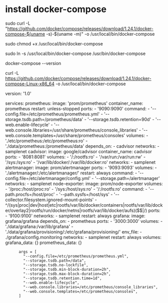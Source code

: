 # install docker-compose

sudo curl -L "https://github.com/docker/compose/releases/download/1.24.1/docker-compose-$(uname -s)-$(uname -m)" -o /usr/local/bin/docker-compose


sudo chmod +x /usr/local/bin/docker-compose

sudo ln -s /usr/local/bin/docker-compose /usr/bin/docker-compose

docker-compose --version

curl -L https://github.com/docker/compose/releases/download/1.24.1/docker-compose-Linux-x86_64 -o /usr/local/bin/docker-compose


version: '1.0'

services:
  prometheus:
    image: 'prom/prometheus'
    container_name: prometheus
    restart: unless-stopped
    ports:
    - '9090:9090'
    command:
    - '--config.file=/etc/prometheus/prometheus.yml'
    - '--storage.tsdb.path=/prometheus/data'
    - '--storage.tsdb.retention=90d'
    - '--web.enable-lifecycle'
    - '--web.console.libraries=/usr/share/prometheus/console_libraries'
    - '--web.console.templates=/usr/share/prometheus/consoles'
    volumes:
    - './etc/prometheus:/etc/prometheus:ro'
    - './data/prometheus:/prometheus/data'
    depends_on:
    - cadvisor
    networks:
    - samplenet
  cadvisor:
    image: google/cadvisor
    container_name: cadvisor
    ports:
    - '8081:8081'
    volumes:
    - '/:/rootfs:ro'
    - '/var/run:/var/run:rw'
    - '/sys:/sys:ro'
    - '/var/lib/docker/:/var/lib/docker:ro'
    networks:
    - samplenet
  alertmanager:
    image: prom/alertmanager
    ports:
    - '9093:9093'
    volumes:
    - './alertmanager/:/etc/alertmanager/'
    restart: always
    command:
    - '--config.file=/etc/alertmanager/config.yml'
    - '--storage.path=/alertmanager'
    networks:
    - samplenet
  node-exporter:
    image: prom/node-exporter
    volumes:
     - '/proc:/host/proc:ro'
     - '/sys:/host/sys:ro'
     - '/:/rootfs:ro'
    command:
     - '--path.procfs=/host/proc'
     - '--path.sysfs=/host/sys'
     - '--collector.filesystem.ignored-mount-points'
     - ^/(sys|proc|dev|host|etc|rootfs/var/lib/docker/containers|rootfs/var/lib/docker/overlay2|rootfs/run/docker/netns|rootfs/var/lib/docker/aufs)($$|/)
    ports:
     - '9100:9100'
    networks:
     - samplenet
    restart: always
  grafana:
    image: grafana/grafana
    depends_on:
    - prometheus
    ports:
    - '3000:3000'
    volumes:
    - './data/grafana:/var/lib/grafana'
    - './data/grafana/provisioning/:/etc/grafana/provisioning/'
    env_file:
    - ./grafana/config.monitoring
    networks:
    - samplenet
    restart: always
volumes:
grafana_data: {}
prometheus_data: {}


          args = [
            "--config.file=/etc/prometheus/prometheus.yml",
            "--storage.tsdb.path=/data",
            "--storage.tsdb.no-lockfile",
            "--storage.tsdb.min-block-duration=2h",
            "--storage.tsdb.max-block-duration=2h",
            "--storage.tsdb.retention.time=1d",
            "--web.enable-lifecycle",
            "--web.console.libraries=/etc/prometheus/console_libraries",
            "--web.console.templates=/etc/prometheus/consoles",
          ]